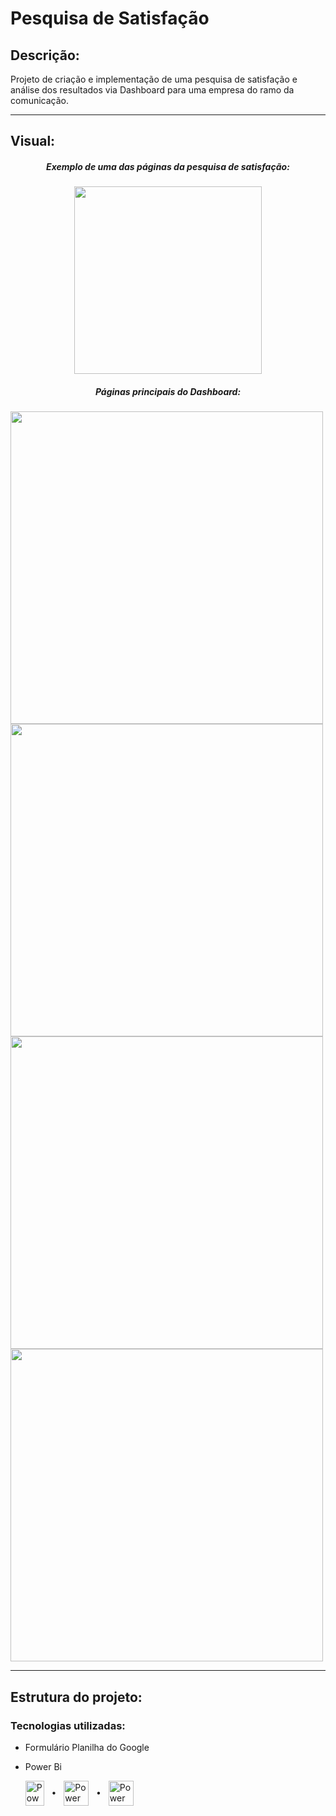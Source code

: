 # Pesquisa de Satisfação
<h2 align="left">Descrição:</h2>
Projeto de criação e implementação de uma pesquisa de satisfação e análise dos resultados via Dashboard para uma empresa do ramo da comunicação.
<hr>

<h2 align="Left">Visual: </h2>

<h5 align="center">Exemplo de uma das páginas da pesquisa de satisfação:</h5>
</p>
<div align="center">
<img src="https://github.com/user-attachments/assets/fdf1c42b-aaae-407a-a24e-a1e86db44bba" width="300px" />
</div>

</p>
</p>
<h5 align="center">Páginas principais do Dashboard:</h5>
</p>
<p>
    <img src="https://github.com/user-attachments/assets/5d8a86fd-4af2-467f-973b-0c827f3a38e6" width="500px" />
    <img src="https://github.com/user-attachments/assets/01600ce1-fba2-4b49-9f06-87c1c012acf6" width="500px" />
    <img src="https://github.com/user-attachments/assets/b331c14e-a5a3-46ce-80d0-0e05ac73448d" width="500px" />
    <img src="https://github.com/user-attachments/assets/0c89bd7e-a189-4a41-b62f-a536b1de53dc" width="500px" />
</p>
<hr>

<h2 align="Left">Estrutura do projeto: </h2>
<h3 align="Left">Tecnologias utilizadas: </h3>

- Formulário Planilha do Google

- Power Bi


  </a> <img align="center" src="https://mailmeteor.com/logos/assets/PNG/Google_Forms_Logo_512px.png" alt="Power Bi" width="30" height="40"/>
  </a> &nbsp;
  </a> •
  </a> &nbsp;
  </a> <img align="center" src="https://cdn-icons-png.flaticon.com/512/5968/5968557.png" alt="Power Bi" width="40" height="40"/>
  </a> &nbsp;
  </a> •
  </a> &nbsp;
  </a> <img align="center" src="https://upload.wikimedia.org/wikipedia/commons/thumb/c/cf/New_Power_BI_Logo.svg/630px-New_Power_BI_Logo.svg.png" alt="Power Bi" width="40" height="40"/>
    
